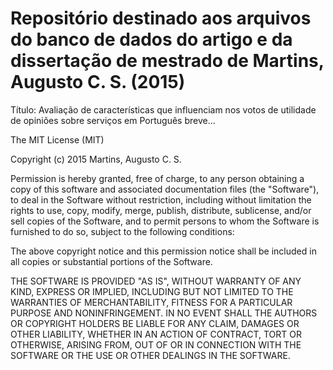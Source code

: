 # Repositório destinado aos arquivos do banco de dados do artigo e da dissertação de mestrado de Martins, Augusto C. S. (2015) 

Título: Avaliação de características que influenciam nos votos de utilidade de opiniões sobre serviços em Português
breve...


The MIT License (MIT)

Copyright (c) 2015 Martins, Augusto C. S. 

Permission is hereby granted, free of charge, to any person obtaining a copy of
this software and associated documentation files (the "Software"), to deal in
the Software without restriction, including without limitation the rights to
use, copy, modify, merge, publish, distribute, sublicense, and/or sell copies of
the Software, and to permit persons to whom the Software is furnished to do so,
subject to the following conditions:

The above copyright notice and this permission notice shall be included in all
copies or substantial portions of the Software.

THE SOFTWARE IS PROVIDED "AS IS", WITHOUT WARRANTY OF ANY KIND, EXPRESS OR
IMPLIED, INCLUDING BUT NOT LIMITED TO THE WARRANTIES OF MERCHANTABILITY, FITNESS
FOR A PARTICULAR PURPOSE AND NONINFRINGEMENT. IN NO EVENT SHALL THE AUTHORS OR
COPYRIGHT HOLDERS BE LIABLE FOR ANY CLAIM, DAMAGES OR OTHER LIABILITY, WHETHER
IN AN ACTION OF CONTRACT, TORT OR OTHERWISE, ARISING FROM, OUT OF OR IN
CONNECTION WITH THE SOFTWARE OR THE USE OR OTHER DEALINGS IN THE SOFTWARE.
